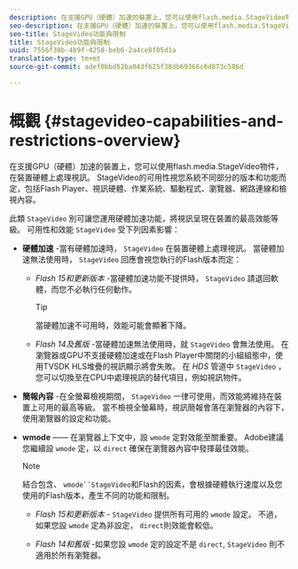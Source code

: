 ```yaml
---
description: 在支援GPU（硬體）加速的裝置上，您可以使用flash.media.StageVideo物件，在裝置硬體上處理視訊。 StageVideo的可用性視您系統不同部分的版本和功能而定，包括Flash Player、視訊硬體、作業系統、驅動程式、瀏覽器、網路連線和檢視內容。
seo-description: 在支援GPU（硬體）加速的裝置上，您可以使用flash.media.StageVideo物件，在裝置硬體上處理視訊。 StageVideo的可用性視您系統不同部分的版本和功能而定，包括Flash Player、視訊硬體、作業系統、驅動程式、瀏覽器、網路連線和檢視內容。
seo-title: StageVideo功能與限制
title: StageVideo功能與限制
uuid: 7556f30b-4b9f-4258-beb6-2a4ce8f05d1a
translation-type: tm+mt
source-git-commit: adef0bbd52ba043f625f38db69366c6d873c586d

---
```



# 概觀 {#stagevideo-capabilities-and-restrictions-overview}

在支援GPU（硬體）加速的裝置上，您可以使用flash.media.StageVideo物件，在裝置硬體上處理視訊。 StageVideo的可用性視您系統不同部分的版本和功能而定，包括Flash Player、視訊硬體、作業系統、驅動程式、瀏覽器、網路連線和檢視內容。

此類 `StageVideo` 別可讓您運用硬體加速功能，將視訊呈現在裝置的最高效能等級。 可用性和效能 `StageVideo` 受下列因素影響：

* **硬體加速** -當有硬體加速時， `StageVideo` 在裝置硬體上處理視訊。 當硬體加速無法使用時， `StageVideo` 回應會視您執行的Flash版本而定：

   * *Flash 15和更新版本* -當硬體加速功能不提供時， `StageVideo` 請退回軟體，而您不必執行任何動作。

      >[!TIP]
      >
      >當硬體加速不可用時，效能可能會顯著下降。

   * *Flash 14及舊版* -當硬體加速無法使用時，就 `StageVideo` 會無法使用。 在瀏覽器或GPU不支援硬體加速或在Flash Player中關閉的小組組態中，使用TVSDK HLS堆疊的視訊顯示將會失敗。 在 *HDS* 管道中 `StageVideo` ，您可以切換至在CPU中處理視訊的替代項目，例如視訊物件。

* **簡報內容** -在全螢幕檢視期間， `StageVideo` 一律可使用，而效能將維持在裝置上可用的最高等級。 當不檢視全螢幕時，視訊簡報會落在瀏覽器的內容下，使用瀏覽器的設定和功能。

* **wmode** —— 在瀏覽器上下文中，設 `wmode` 定對效能至關重要。 Adobe建議您繼續設 `wmode` 定，以 `direct` 確保在瀏覽器內容中發揮最佳效能。

   >[!NOTE]
   >
   >結合包含、 `wmode``StageVideo`和Flash的因素，會根據硬體執行速度以及您使用的Flash版本，產生不同的功能和限制。

   * *Flash 15和更新版本* - `StageVideo` 提供所有可用的 `wmode` 設定。 不過，如果您設 `wmode` 定為非設定， `direct`則效能會較低。

   * *Flash 14和舊版* -如果您設 `wmode` 定的設定不是 `direct`, `StageVideo` 則不適用於所有瀏覽器。

